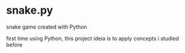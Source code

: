 # snake.py
snake game created with Python

first time using Python, this project ideia is to apply concepts i studied before
